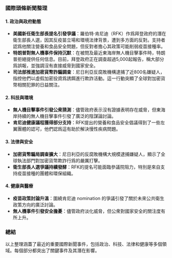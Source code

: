 ### 國際頭條新聞整理

#### 1. **政治與政府動態**
- **美國新任衛生部長提名引發爭議**：羅伯特·肯尼迪（RFK）作爲拜登政府的潛在衛生部長人選，因其反疫苗立場和環境法律背景，遭到多方面的反對。支持者認爲他關注營養和食品安全問題，但反對者擔心其政策可能削弱疫苗接種率。
- **特朗普對無人機事件保持沉默**：在被問及最近東海岸無人機目擊事件時，特朗普拒絕提供任何信息。目前，拜登政府正在調查超過5,000起報告，稱大部分爲誤報，並強調沒有直接威脅到國家安全。
- **司法部推進加密貨幣詐騙調查**：尼日利亞反腐敗機構逮捕了近800名嫌疑人，指控他們以虛假加密投資爲誘餌進行欺詐活動。這一行動突顯了全球對加密貨幣相關犯罪的日益關注。

#### 2. **科技與環境**
- **無人機目擊事件引發公衆猜測**：儘管政府表示沒有證據表明存在威脅，但東海岸持續的無人機目擊事件引發了廣泛的陰謀論討論。
- **肯尼迪健康議程獲得部分支持**：RFK提出的營養和食品安全倡議得到了一些左翼團體的認可，他們認爲這有助於解決慢性疾病問題。

#### 3. **法律與安全**
- **加密貨幣騙局調查擴大**：尼日利亞的反腐敗機構大規模逮捕嫌疑人，顯示了全球執法部門對加密貨幣欺詐行爲的嚴厲打擊。
- **衛生部長人選爭議持續發酵**：RFK的提名可能面臨參議院阻力，特別是來自支持疫苗接種的團體和環保組織。

#### 4. **健康與醫療**
- **疫苗政策討論升溫**：圍繞肯尼迪 nomination 的爭議引發了關於未來公共衛生政策方向的廣泛討論。
- **無人機事件引發安全擔憂**：儘管政府淡化威脅，但公衆對國家安全的關注度有所上升。

### 總結
以上整理涵蓋了最近的重要國際新聞事件，包括政治、科技、法律和健康等多個領域。每個部分都突出了關鍵事件及其潛在影響。